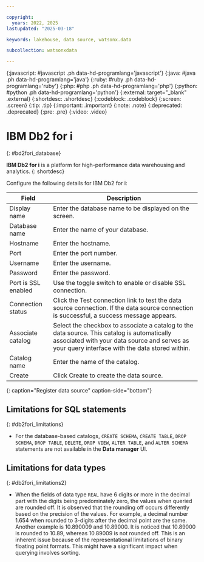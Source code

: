 ```yaml
---

copyright:
  years: 2022, 2025
lastupdated: "2025-03-18"

keywords: lakehouse, data source, watsonx.data

subcollection: watsonxdata

---
```


{:javascript: #javascript .ph data-hd-programlang='javascript'}
{:java: #java .ph data-hd-programlang='java'}
{:ruby: #ruby .ph data-hd-programlang='ruby'}
{:php: #php .ph data-hd-programlang='php'}
{:python: #python .ph data-hd-programlang='python'}
{:external: target="_blank" .external}
{:shortdesc: .shortdesc}
{:codeblock: .codeblock}
{:screen: .screen}
{:tip: .tip}
{:important: .important}
{:note: .note}
{:deprecated: .deprecated}
{:pre: .pre}
{:video: .video}

# IBM Db2 for i
{: #bd2fori_database}

**IBM Db2 for i** is a platform for high-performance data warehousing and analytics.
{: shortdesc}

 Configure the following details for IBM Db2 for i:

 | Field           | Description        |
 |------------------|--------------------|
 | Display name    | Enter the database name to be displayed on the screen. |
 | Database name     | Enter the name of your database. |
 | Hostname            | Enter the hostname.  |
 | Port             | Enter the port number. |
 | Username           | Enter the username.  |
 | Password           | Enter the password.  |
 | Port is SSL enabled   | Use the toggle switch to enable or disable SSL connection. |
 | Connection status     | Click the Test connection link to test the data source connection. If the data source connection is successful, a success message appears.|
 | Associate catalog | Select the checkbox to associate a catalog to the data source. This catalog is automatically associated with your data source and serves as your query interface with the data stored within.|
 | Catalog name | Enter the name of the catalog.|
 | Create | Click Create to create the data source. |
 {: caption="Register data source" caption-side="bottom"}

## Limitations for SQL statements
{: #db2fori_limitations}

* For the database-based catalogs, `CREATE SCHEMA`, `CREATE TABLE`, `DROP SCHEMA`, `DROP TABLE`, `DELETE`, `DROP VIEW`, `ALTER TABLE`, and `ALTER SCHEMA` statements are not available in the **Data manager** UI.

## Limitations for data types
{: #db2fori_limitations2}

* When the fields of data type `REAL` have 6 digits or more in the decimal part with the digits being predominately zero, the values when queried are rounded off. It is observed that the rounding off occurs differently based on the precision of the values. For example, a decimal number 1.654 when rounded to 3-digits after the decimal point are the same. Another example is 10.890009 and 10.89000. It is noticed that 10.89000 is rounded to 10.89, whereas 10.89009 is not rounded off. This is an inherent issue because of the representational limitations of binary floating point formats. This might have a significant impact when querying involves sorting.
